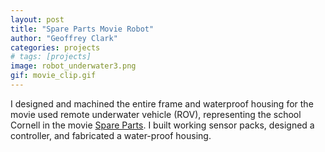 ```yaml
---
layout: post
title: "Spare Parts Movie Robot"
author: "Geoffrey Clark"
categories: projects
# tags: [projects]
image: robot_underwater3.png
gif: movie_clip.gif
---
```


I designed and machined the entire frame and waterproof housing for the movie used remote underwater vehicle (ROV), representing the school Cornell in the movie [Spare Parts](https://www.imdb.com/title/tt3233418/). I built working sensor packs, designed a controller, and fabricated a water-proof housing.